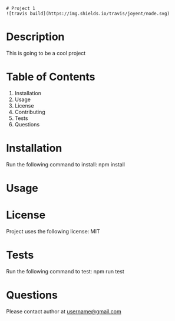 

    # Project 1
    ![travis build](https://img.shields.io/travis/joyent/node.svg)
  
# Description
This is going to be a cool project
  
# Table of Contents
1.  Installation
2.  Usage
3.  License
4.  Contributing
5.  Tests
6.  Questions


# Installation
Run the following command to install:
    npm install
    
    
    

# Usage
    

# License
Project uses the following license: MIT

# Tests
Run the following command to test:
    npm run test

# Questions
Please contact author at username@gmail.com

  